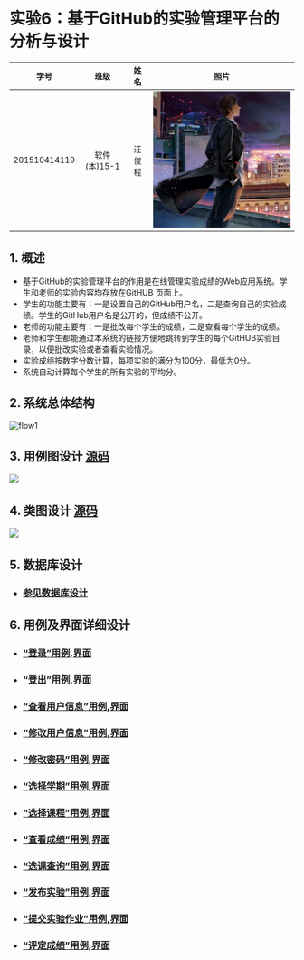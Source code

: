 # 实验6：基于GitHub的实验管理平台的分析与设计
|学号|班级|姓名|照片|
|:-------:|:-------------: | :----------:|:---:|
|201510414119|软件(本)15-1|汪俊程|![flow1](wc3.jpg)|

## 1. 概述
- 基于GitHub的实验管理平台的作用是在线管理实验成绩的Web应用系统。学生和老师的实验内容均存放在GitHUB
页面上。
- 学生的功能主要有：一是设置自己的GitHub用户名，二是查询自己的实验成绩。学生的GitHub用户名是公开的，但成绩不公开。
- 老师的功能主要有：一是批改每个学生的成绩，二是查看每个学生的成绩。
- 老师和学生都能通过本系统的链接方便地跳转到学生的每个GitHUB实验目录，以便批改实验或者查看实验情况。
- 实验成绩按数字分数计算，每项实验的满分为100分，最低为0分。
- 系统自动计算每个学生的所有实验的平均分。

## 2. 系统总体结构
![flow1](png1.png)

## 3. 用例图设计 [源码](./src/usecase.puml)
![](./img/usecase.png)

## 4. 类图设计 [源码](./src/class.puml)
![](./img/class.png)

## 5. 数据库设计
- ### [参见数据库设计](./数据库设计.md)

## 6. 用例及界面详细设计

- ### [“登录”用例](./src/yongli/登录.md),[界面](https://wjcml.github.io/is_analysis/test6/ui/login.html)
- ### [“登出”用例](./src/yongli/退出.md),[界面](https://guokunjin.github.io/is_analysis/test6/ui/index-student_html.html)
- ### [“查看用户信息”用例](./src/yongli/查看用户信息.md),[界面](https://guokunjin.github.io/is_analysis/test6/ui/index-student_html.html)
- ### [“修改用户信息”用例](./src/yongli/修改用户信息.md),[界面](https://guokunjin.github.io/is_analysis/test6/ui/index-student_html.html)
- ### [“修改密码”用例](./src/yongli/修改密码.md),[界面](https://guokunjin.github.io/is_analysis/test6/ui/index-student_html.html)
- ### [“选择学期”用例](./src/yongli/选择学期.md),[界面](https://guokunjin.github.io/is_analysis/test6/ui/index-teacher_html.html)
- ### [“选择课程”用例](./src/yongli/选择课程.md),[界面](https://guokunjin.github.io/is_analysis/test6/ui/index-teacher_html.html)
- ### [“查看成绩”用例](./src/yongli/查看成绩.md),[界面](https://guokunjin.github.io/is_analysis/test6/ui/index-student_html.html)
- ### [“选课查询”用例](./src/yongli/选课查询.md),[界面](https://guokunjin.github.io/is_analysis/test6/ui/index-student_html.html)
- ### [“发布实验”用例](./src/yongli/发布实验.md),[界面](https://guokunjin.github.io/is_analysis/test6/ui/publishtest_html.html)
- ### [“提交实验作业”用例](./src/yongli/提交实验作业.md),[界面](https://guokunjin.github.io/is_analysis/test6/ui/publishtest_html.html)
- ### [“评定成绩”用例](./src/yongli/评定成绩.md),[界面](https://guokunjin.github.io/is_analysis/test6/ui/publishtest_html.html)







